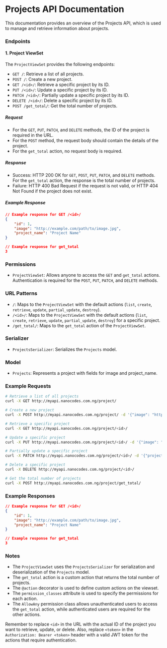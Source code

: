 # Projects API Documentation

This documentation provides an overview of the Projects API, which is used to manage and retrieve information about projects.

### Endpoints

#### 1. Project ViewSet

The `ProjectViewSet` provides the following endpoints:

- `GET /`: Retrieve a list of all projects.
- `POST /`: Create a new project.
- `GET /<id>/`: Retrieve a specific project by its ID.
- `PUT /<id>/`: Update a specific project by its ID.
- `PATCH /<id>/`: Partially update a specific project by its ID.
- `DELETE /<id>/`: Delete a specific project by its ID.
- `POST /get_total/`: Get the total number of projects.

##### Request

- For the `GET`, `PUT`, `PATCH`, and `DELETE` methods, the ID of the project is required in the URL.
- For the `POST` method, the request body should contain the details of the project.
- For the `get_total` action, no request body is required.

##### Response

- Success: HTTP 200 OK for `GET`, `POST`, `PUT`, `PATCH`, and `DELETE` methods. For the `get_total` action, the response is the total number of projects.
- Failure: HTTP 400 Bad Request if the request is not valid, or HTTP 404 Not Found if the project does not exist.

##### Example Response

```json
// Example response for GET /<id>/
{
    "id": 1,
    "image": "http://example.com/path/to/image.jpg",
    "project_name": "Project Name"
}

// Example response for get_total
3
```

### Permissions

- `ProjectViewSet`: Allows anyone to access the `GET` and `get_total` actions. Authentication is required for the `POST`, `PUT`, `PATCH`, and `DELETE` methods.

### URL Patterns

- `/`: Maps to the `ProjectViewSet` with the default actions (`list`, `create`, `retrieve`, `update`, `partial_update`, `destroy`).
- `/<id>/`: Maps to the `ProjectViewSet` with the default actions (`list`, `create`, `retrieve`, `update`, `partial_update`, `destroy`) for a specific project.
- `/get_total/`: Maps to the `get_total` action of the `ProjectViewSet`.

### Serializer

- `ProjectsSerializer`: Serializes the `Projects` model.

### Model

- `Projects`: Represents a project with fields for image and project_name.

### Example Requests

```bash
# Retrieve a list of all projects
curl -X GET http://myapi.nanocodes.com.ng/project/

# Create a new project
curl -X POST http://myapi.nanocodes.com.ng/project/ -d '{"image": "http://example.com/path/to/image.jpg", "project_name": "Project Name"}'

# Retrieve a specific project
curl -X GET http://myapi.nanocodes.com.ng/project/<id>/

# Update a specific project
curl -X PUT http://myapi.nanocodes.com.ng/project/<id>/ -d '{"image": "http://example.com/path/to/new-image.jpg", "project_name": "New Project Name"}'

# Partially update a specific project
curl -X PATCH http://myapi.nanocodes.com.ng/project/<id>/ -d '{"project_name": "Updated Project Name"}'

# Delete a specific project
curl -X DELETE http://myapi.nanocodes.com.ng/project/<id>/

# Get the total number of projects
curl -X POST http://myapi.nanocodes.com.ng/project/get_total/
```

### Example Responses

```json
// Example response for GET /<id>/
{
    "id": 1,
    "image": "http://example.com/path/to/image.jpg",
    "project_name": "Project Name"
}

// Example response for get_total
3
```

### Notes

- The `ProjectViewSet` uses the `ProjectsSerializer` for serialization and deserialization of the `Projects` model.
- The `get_total` action is a custom action that returns the total number of projects.
- The `@action` decorator is used to define custom actions on the viewset.
- The `permission_classes` attribute is used to specify the permissions for each action.
- The `AllowAny` permission class allows unauthenticated users to access the `get_total` action, while authenticated users are required for the other actions.

Remember to replace `<id>` in the URL with the actual ID of the project you want to retrieve, update, or delete. Also, replace `<token>` in the `Authorization: Bearer <token>` header with a valid JWT token for the actions that require authentication.
